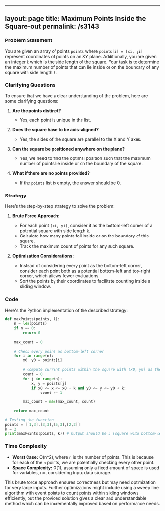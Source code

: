 
---
layout: page
title:  Maximum Points Inside the Square-out
permalink: /s3143
---

### Problem Statement

You are given an array of points `points` where `points[i] = [xi, yi]` represent coordinates of points on an XY plane. Additionally, you are given an integer `k` which is the side length of the square. Your task is to determine the maximum number of points that can lie inside or on the boundary of any square with side length `k`.

### Clarifying Questions

To ensure that we have a clear understanding of the problem, here are some clarifying questions:

1. **Are the points distinct?**
   - Yes, each point is unique in the list.
   
2. **Does the square have to be axis-aligned?**
   - Yes, the sides of the square are parallel to the X and Y axes.

3. **Can the square be positioned anywhere on the plane?**
   - Yes, we need to find the optimal position such that the maximum number of points lie inside or on the boundary of the square.

4. **What if there are no points provided?**
   - If the `points` list is empty, the answer should be 0.

### Strategy

Here’s the step-by-step strategy to solve the problem:

1. **Brute Force Approach:**
   - For each point `(xi, yi)`, consider it as the bottom-left corner of a potential square with side length `k`.
   - Calculate how many points fall inside or on the boundary of this square.
   - Track the maximum count of points for any such square.

2. **Optimization Considerations:**
   - Instead of considering every point as the bottom-left corner, consider each point both as a potential bottom-left and top-right corner, which allows fewer evaluations.
   - Sort the points by their coordinates to facilitate counting inside a sliding window.

### Code

Here's the Python implementation of the described strategy:

```python
def maxPoints(points, k):
    n = len(points)
    if n == 0:
        return 0
    
    max_count = 0
    
    # Check every point as bottom-left corner
    for i in range(n):
        x0, y0 = points[i]
        
        # Compute current points within the square with (x0, y0) as the bottom-left corner
        count = 0
        for j in range(n):
            x, y = points[j]
            if x0 <= x <= x0 + k and y0 <= y <= y0 + k:
                count += 1
        
        max_count = max(max_count, count)
    
    return max_count

# Testing the function
points = [[1,3],[3,3],[5,3],[2,2]]
k = 2
print(maxPoints(points, k)) # Output should be 3 (square with bottom-left corner at (1,2) or (3,2) covers three points)
```

### Time Complexity

- **Worst Case:** O(n^2), where `n` is the number of points. This is because for each of the `n` points, we are potentially checking every other point.
- **Space Complexity:** O(1), assuming only a fixed amount of space is used for variables, not considering input data storage.

This brute force approach ensures correctness but may need optimization for very large inputs. Further optimizations might include using a sweep line algorithm with event points to count points within sliding windows efficiently, but the provided solution gives a clear and understandable method which can be incrementally improved based on performance needs.